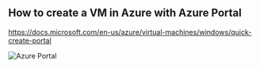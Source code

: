 ## How to create a VM in Azure with Azure Portal

https://docs.microsoft.com/en-us/azure/virtual-machines/windows/quick-create-portal

![Azure Portal](https://azurecomcdn.azureedge.net/mediahandler/acomblog/media/Default/blog/9ad86a09-3463-4949-85d3-b422ec03c48d.jpg)